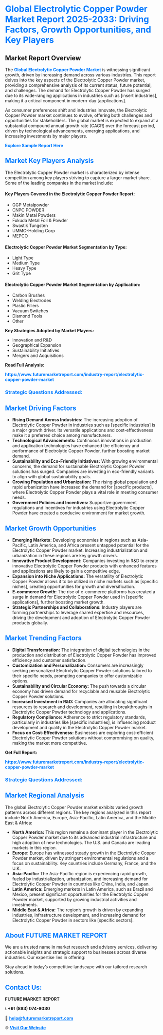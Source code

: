 <h1 style="color: #007BFF;">Global Electrolytic Copper Powder Market Report 2025-2033: Driving Factors, Growth Opportunities, and Key Players</h1>

<section id="overview">
<h2>Market Report Overview</h2>
<p>The <a href="https://www.futuremarketreport.com/industry-report/electrolytic-copper-powder-market" style="color: #007BFF; text-decoration: none;"><strong>Global Electrolytic Copper Powder Market</strong></a> is witnessing significant growth, driven by increasing demand across various industries. This report delves into the key aspects of the Electrolytic Copper Powder market, providing a comprehensive analysis of its current status, future potential, and challenges. The demand for Electrolytic Copper Powder has surged due to its wide-ranging applications in industries such as [insert industries], making it a critical component in modern-day [applications].</p>
<p>As consumer preferences shift and industries innovate, the Electrolytic Copper Powder market continues to evolve, offering both challenges and opportunities for stakeholders. The global market is expected to expand at a substantial compound annual growth rate (CAGR) over the forecast period, driven by technological advancements, emerging applications, and increasing investments by major players.</p>
</section>

<section id="overview">
<p><a href="https://www.futuremarketreport.com/request-sample/reportId=53432" style="color: #007BFF; text-decoration: none;"><strong>Explore Sample Report Here</strong></a></p>
</section>

<section id="key-players">
<h2 style="color: #007BFF;">Market Key Players Analysis</h2>
<p>The Electrolytic Copper Powder market is characterized by intense competition among key players striving to capture a larger market share. Some of the leading companies in the market include:</p>
<h4>Key Players Covered in the Electrolytic Copper Powder Report:</h4>
<ul><li>GGP Metalpowder</li><li>CNPC POWDER</li><li>Makin Metal Powders</li><li>Fukuda Metal Foil &amp; Powder</li><li>Swastik Tungsten</li><li>UMMC-Holding Corp</li><li>MEPCO</li></ul>
<h4>Electrolytic Copper Powder Market Segmentation by Type:</h4>
<ul><li>Light Type</li><li>Medium Type</li><li>Heavy Type</li><li>Grit Type</li></ul>

<h4>Electrolytic Copper Powder Market Segmentation by Application:</h4>
<ul><li>Carbon Brushes</li><li>Welding Electrodes</li><li>Plastic Fillers</li><li>Vacuum Switches</li><li>Diamond Tools</li><li>Other</li></ul>
<p><strong>Key Strategies Adopted by Market Players:</strong></p>
<ul>
<li>Innovation and R&D</li>
<li>Geographical Expansion</li>
<li>Sustainability Initiatives</li>
<li>Mergers and Acquisitions</li>
</ul>
</section>

<section>
<p><strong>Read Full Analysis: </strong></p><a href="https://www.futuremarketreport.com/industry-report/electrolytic-copper-powder-market" style="color: #007BFF; text-decoration: none;"><strong>https://www.futuremarketreport.com/industry-report/electrolytic-copper-powder-market</strong></a>
<h3 style="color: #007BFF;">Strategic Questions Addressed:</h3>
</section>

<section id="driving-factors">
<h2 style="color: #007BFF;">Market Driving Factors</h2>
<ul>
<li><strong>Rising Demand Across Industries:</strong> The increasing adoption of Electrolytic Copper Powder in industries such as [specific industries] is a major growth driver. Its versatile applications and cost-effectiveness make it a preferred choice among manufacturers.</li>
<li><strong>Technological Advancements:</strong> Continuous innovations in production and application technologies have enhanced the efficiency and performance of Electrolytic Copper Powder, further boosting market demand.</li>
<li><strong>Sustainability and Eco-Friendly Initiatives:</strong> With growing environmental concerns, the demand for sustainable Electrolytic Copper Powder solutions has surged. Companies are investing in eco-friendly variants to align with global sustainability goals.</li>
<li><strong>Growing Population and Urbanization:</strong> The rising global population and rapid urbanization have increased the demand for [specific products], where Electrolytic Copper Powder plays a vital role in meeting consumer needs.</li>
<li><strong>Government Policies and Incentives:</strong> Supportive government regulations and incentives for industries using Electrolytic Copper Powder have created a conducive environment for market growth.</li>
</ul>
</section>

<section id="growth-opportunities">
<h2 style="color: #007BFF;">Market Growth Opportunities</h2>
<ul>
<li><strong>Emerging Markets:</strong> Developing economies in regions such as Asia-Pacific, Latin America, and Africa present untapped potential for the Electrolytic Copper Powder market. Increasing industrialization and urbanization in these regions are key growth drivers.</li>
<li><strong>Innovative Product Development:</strong> Companies investing in R&D to create innovative Electrolytic Copper Powder products with enhanced features and applications are likely to gain a competitive edge.</li>
<li><strong>Expansion into Niche Applications:</strong> The versatility of Electrolytic Copper Powder allows it to be utilized in niche markets such as [specific niches], creating opportunities for growth and diversification.</li>
<li><strong>E-commerce Growth:</strong> The rise of e-commerce platforms has created a surge in demand for Electrolytic Copper Powder used in [specific applications], further boosting market growth.</li>
<li><strong>Strategic Partnerships and Collaborations:</strong> Industry players are forming partnerships to leverage shared expertise and resources, driving the development and adoption of Electrolytic Copper Powder products globally.</li>
</ul>
</section>

<section id="trending-factors">
<h2 style="color: #007BFF;">Market Trending Factors</h2>
<ul>
<li><strong>Digital Transformation:</strong> The integration of digital technologies in the production and distribution of Electrolytic Copper Powder has improved efficiency and customer satisfaction.</li>
<li><strong>Customization and Personalization:</strong> Consumers are increasingly seeking personalized Electrolytic Copper Powder solutions tailored to their specific needs, prompting companies to offer customizable options.</li>
<li><strong>Sustainability and Circular Economy:</strong> The push towards a circular economy has driven demand for recyclable and reusable Electrolytic Copper Powder solutions.</li>
<li><strong>Increased Investment in R&D:</strong> Companies are allocating significant resources to research and development, resulting in breakthroughs in Electrolytic Copper Powder technology and applications.</li>
<li><strong>Regulatory Compliance:</strong> Adherence to strict regulatory standards, particularly in industries like [specific industries], is influencing product development and quality in the Electrolytic Copper Powder market.</li>
<li><strong>Focus on Cost-Effectiveness:</strong> Businesses are exploring cost-efficient Electrolytic Copper Powder solutions without compromising on quality, making the market more competitive.</li>
</ul>
</section>

<section>
<p><strong>Get Full Report: </strong></p><a href="https://www.futuremarketreport.com/industry-report/electrolytic-copper-powder-market" style="color: #007BFF; text-decoration: none;"><strong>https://www.futuremarketreport.com/industry-report/electrolytic-copper-powder-market</strong></a>
<h3 style="color: #007BFF;">Strategic Questions Addressed:</h3>
</section>


<section id="regional-analysis">
<h2 style="color: #007BFF;">Market Regional Analysis</h2>
<p>The global Electrolytic Copper Powder market exhibits varied growth patterns across different regions. The key regions analyzed in this report include North America, Europe, Asia-Pacific, Latin America, and the Middle East & Africa:</p>
<ul>
<li><strong>North America:</strong> This region remains a dominant player in the Electrolytic Copper Powder market due to its advanced industrial infrastructure and high adoption of new technologies. The U.S. and Canada are leading markets in this region.</li>
<li><strong>Europe:</strong> Europe has witnessed steady growth in the Electrolytic Copper Powder market, driven by stringent environmental regulations and a focus on sustainability. Key countries include Germany, France, and the U.K.</li>
<li><strong>Asia-Pacific:</strong> The Asia-Pacific region is experiencing rapid growth, fueled by industrialization, urbanization, and increasing demand for Electrolytic Copper Powder in countries like China, India, and Japan.</li>
<li><strong>Latin America:</strong> Emerging markets in Latin America, such as Brazil and Mexico, present significant opportunities for the Electrolytic Copper Powder market, supported by growing industrial activities and investments.</li>
<li><strong>Middle East & Africa:</strong> The region’s growth is driven by expanding industries, infrastructure development, and increasing demand for Electrolytic Copper Powder in sectors like [specific sectors].</li>
</ul>
</section>

<footer>
<h2 style="color: #007BFF;">About FUTURE MARKET REPORT</h2>
<p>We are a trusted name in market research and advisory services, delivering actionable insights and strategic support to businesses across diverse industries. Our expertise lies in offering:</p>

<p>Stay ahead in today’s competitive landscape with our tailored research solutions.</p>

<h2 style="color: #007BFF;">Contact Us:</h2>
<p><strong>FUTURE MARKET REPORT</strong></p>
<p>📞 <strong>+91 (883) 074-8030</strong></p>
<p>📧 <strong><a href="mailto:help@futuremarketreport.com" style="color: #007BFF;">help@futuremarketreport.com</a></strong></p>
<p>🌐 <strong><a href="https://www.futuremarketreport.com/" style="color: #007BFF;">Visit Our Website</a></strong></p>
</footer>